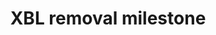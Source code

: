 ---
title: "XBL removal milestone"
categories: ["Web"]

link:
    url: "https://bgrins.github.io/xbl-analysis/graph/"
    dead: false

message: "Nearly 6300 lines of XBL left Firefox yesterday! Congratulations to the engineers who are modernizing the web!"
---